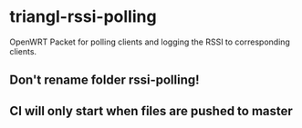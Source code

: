 # triangl-rssi-polling
OpenWRT Packet for polling clients and logging the RSSI to corresponding clients.

## Don't rename folder rssi-polling!

## CI will only start when files are pushed to master
